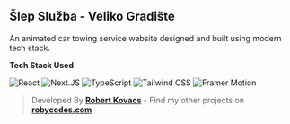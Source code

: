 ## Šlep Služba - Veliko Gradište

An animated car towing service website designed and built using modern tech stack.

**Tech Stack Used**

![React](https://img.shields.io/badge/React-000000?logo=react)
![Next.JS](https://img.shields.io/badge/Next.JS-000000?logo=nextdotjs)
![TypeScript](https://img.shields.io/badge/TypeScript-000000?logo=typescript)
![Tailwind CSS](https://img.shields.io/badge/Tailwind_CSS-000000?logo=tailwindcss)
![Framer Motion](https://img.shields.io/badge/Framer_Motion-000000?logo=framer)

> Developed By **[Robert Kovacs](https://robycodes.com)** - Find my other projects on **[robycodes.com](https://robycodes.com)**
